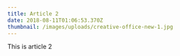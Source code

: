 ```yaml
---
title: Article 2
date: 2018-08-11T01:06:53.370Z
thumbnail: /images/uploads/creative-office-new-1.jpg
---
```

This is article 2
